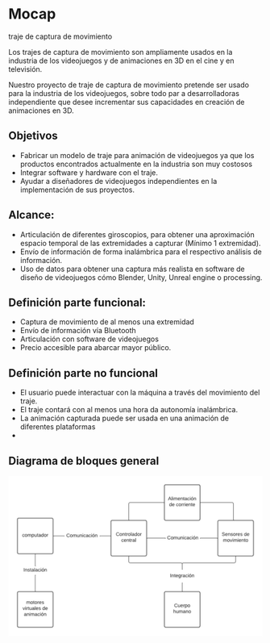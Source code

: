 # Mocap
traje de captura de movimiento 

Los trajes de captura de movimiento son ampliamente usados en la industria de los videojuegos y de animaciones en 3D en el cine y en televisión.

Nuestro proyecto de traje de captura de movimiento pretende ser usado para la industria de los videojuegos, sobre todo par a desarrolladoras independiente que desee incrementar sus capacidades en creación de animaciones en 3D.

## Objetivos
-	Fabricar un modelo de traje para animación de videojuegos ya que los productos encontrados actualmente en la industria son muy costosos
-	Integrar software y hardware con el traje.
-	Ayudar a diseñadores de videojuegos independientes en la implementación de sus proyectos.

## Alcance:
-	Articulación de diferentes giroscopios, para obtener una aproximación espacio temporal de las extremidades a capturar (Mínimo 1 extremidad).
-	Envío de información de forma inalámbrica para el respectivo análisis de información.
-	Uso de datos para obtener una captura más realista en software de diseño de videojuegos cómo Blender, Unity, Unreal engine o processing.

## Definición parte funcional:
-	Captura de movimiento de al menos una extremidad
-	Envío de información vía Bluetooth
-	Articulación con software de videojuegos
-	Precio accesible para abarcar mayor público.

## Definición parte no funcional
-	El usuario puede interactuar con la máquina a través del movimiento del traje.
-	El traje contará con al menos una hora da autonomía inalámbrica.
-	La animación capturada puede ser usada en una animación de diferentes plataformas
-
## Diagrama de bloques general

![](imagenes/diagrama%20de%20bloques.png "width=100")
